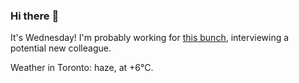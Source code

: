 ### Hi there :wave:

It's Wednesday! I'm probably working for [this bunch](https://github.com/kohofinancial), interviewing a potential new colleague.

Weather in Toronto: haze, at +6°C.

